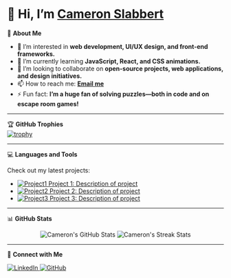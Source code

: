 # 👋 Hi, I’m [Cameron Slabbert](https://github.com/Cameron2525)  

🎨 **About Me**  
- 👀 I’m interested in **web development, UI/UX design, and front-end frameworks.**  
- 🌱 I’m currently learning **JavaScript, React, and CSS animations.**  
- 💞️ I’m looking to collaborate on **open-source projects, web applications, and design initiatives.**  
- 📫 How to reach me: [**Email me**](mailto:cameron.slabbert@connectsolutions.org.za)  
- ⚡ Fun fact: **I’m a huge fan of solving puzzles—both in code and on escape room games!**

---

🏆 **GitHub Trophies**  
[![trophy](https://github-profile-trophy.vercel.app/?username=Cameron2525&theme=onedark)](https://github.com/Cameron2525)

---

💻 **Languages and Tools**  
<p>Check out my latest projects:</p>
<ul>
  <li>
    <a href="https://github.com/Cameron2525/Project1" target="_blank">
      <img src="https://img.shields.io/badge/Project1-%23E34F26.svg?style=flat-square" alt="Project1" /> Project 1: Description of project
    </a>
  </li>
  <li>
    <a href="https://github.com/Cameron2525/Project2" target="_blank">
      <img src="https://img.shields.io/badge/Project2-%231572B6.svg?style=flat-square" alt="Project2" /> Project 2: Description of project
    </a>
  </li>
  <li>
    <a href="https://github.com/Cameron2525/Project3" target="_blank">
      <img src="https://img.shields.io/badge/Project3-%23F7DF1E.svg?style=flat-square" alt="Project3" /> Project 3: Description of project
    </a>
  </li>
</ul>

---

📊 **GitHub Stats**  
<p align="center">
  <img src="https://github-readme-stats.vercel.app/api?username=Cameron2525&show_icons=true&theme=onedark" alt="Cameron's GitHub Stats"/>
  <img src="https://github-readme-streak-stats.herokuapp.com/?user=Cameron2525&theme=onedark" alt="Cameron's Streak Stats"/>
</p>

---

🔗 **Connect with Me**  
<p>
  <a href="https://www.linkedin.com/in/cameron-slabbert/">
    <img src="https://img.shields.io/badge/LinkedIn-%230077B5.svg?style=flat-square&logo=linkedin&logoColor=white" alt="LinkedIn"/>
  </a>
  <a href="https://github.com/Cameron2525">
    <img src="https://img.shields.io/badge/GitHub-%23181717.svg?style=flat-square&logo=github&logoColor=white" alt="GitHub"/>
  </a>
</p>
